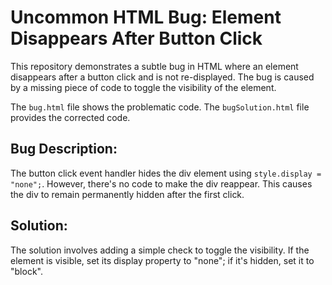 # Uncommon HTML Bug: Element Disappears After Button Click

This repository demonstrates a subtle bug in HTML where an element disappears after a button click and is not re-displayed.  The bug is caused by a missing piece of code to toggle the visibility of the element.

The `bug.html` file shows the problematic code.  The `bugSolution.html` file provides the corrected code.

## Bug Description:
The button click event handler hides the div element using `style.display = "none";`. However, there's no code to make the div reappear.  This causes the div to remain permanently hidden after the first click.

## Solution:
The solution involves adding a simple check to toggle the visibility.  If the element is visible, set its display property to "none"; if it's hidden, set it to "block".
